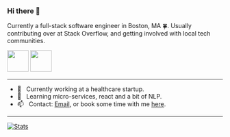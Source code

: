 ### Hi there 👋

Currently a full-stack software engineer in Boston, MA :four_leaf_clover:. Usually contributing over at Stack Overflow, and getting involved with local tech communities.

<a href="https://linkedin.com/in/taskeraj"><img src="https://cdn.iconscout.com/icon/free/png-256/linkedin-42-151143.png" width="50" height="50" /></a>
<a href="https://calendly.com/angus_t/30-mins"><img src="https://podcastingresources.com/wp-content/uploads/2017/05/calendly-1.png" width="50" height="50" /></a>

---

<ul>
  <li>🔭&nbsp;&nbsp;&nbsp;Currently working at a healthcare startup.</li>
  <li>🌱&nbsp;&nbsp;&nbsp;Learning micro-services, react and a bit of NLP.</li>
  <li>📫&nbsp;&nbsp;&nbsp;Contact: <a href="mailto:atasker2@gmail.com">Email</a>, or book some time with me <a href="https://calendly.com/angus_t/30-mins">here</a>.</li>
</ul>

---

[![Stats](https://github-readme-stats.vercel.app/api?username=atasker&count_private=true&show_icons=true&hide=issues,contribs)](https://github.com/anuraghazra/github-readme-stats)
